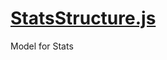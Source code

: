 

<!-- Start datastructures/StatsStructure.js -->

# [StatsStructure.js](StatsStructure.js)

Model for Stats

<!-- End datastructures/StatsStructure.js -->

